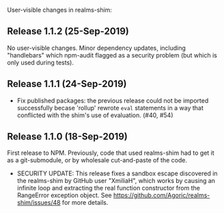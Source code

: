 User-visible changes in realms-shim:

## Release 1.1.2 (25-Sep-2019)

No user-visible changes. Minor dependency updates, including "handlebars"
which npm-audit flagged as a security problem (but which is only used during
tests).


## Release 1.1.1 (24-Sep-2019)

* Fix published packages: the previous release could not be imported
  successfully becase 'rollup' rewrote `eval` statements in a way that
  conflicted with the shim's use of evaluation. (#40, #54)


## Release 1.1.0 (18-Sep-2019)

First release to NPM. Previously, code that used realms-shim had to get it as
a git-submodule, or by wholesale cut-and-paste of the code.

* SECURITY UPDATE: This release fixes a sandbox escape discovered in the
  realms-shim by GitHub user "XmiliaH", which works by causing an infinite
  loop and extracting the real function constructor from the RangeError
  exception object. See https://github.com/Agoric/realms-shim/issues/48 for
  more details.
